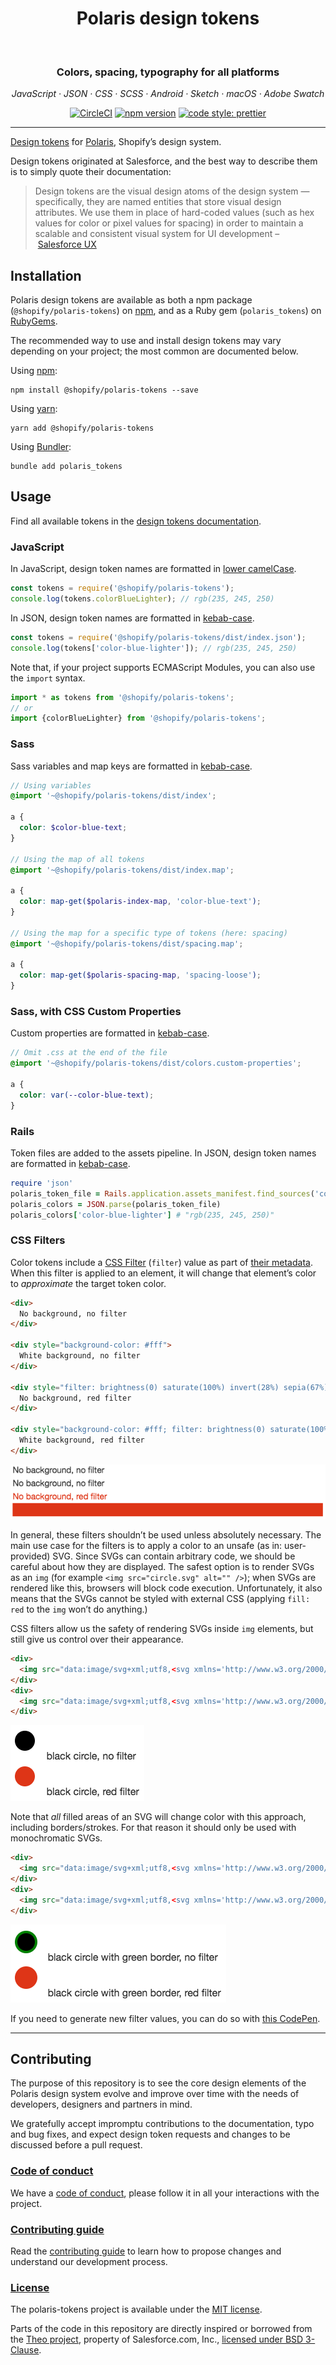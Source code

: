 <h1 align="center">Polaris design tokens</h1>

<img src="https://user-images.githubusercontent.com/85783/39013335-ebf76f5e-43cb-11e8-81f2-706259125897.png" alt="" align="center" />

<h3 align="center">Colors, spacing, typography for all platforms</h3>

<p align="center"><em>JavaScript · JSON · CSS · SCSS · Android · Sketch · macOS · Adobe Swatch</em></p>

<div align="center" markdown="1">

[![CircleCI](https://circleci.com/gh/Shopify/polaris-tokens.svg?style=shield)](https://circleci.com/gh/Shopify/polaris-tokens) [![npm version](https://img.shields.io/npm/v/@shopify/polaris-tokens.svg)](https://www.npmjs.com/package/@shopify/polaris-tokens) [![code style: prettier](https://img.shields.io/badge/code_style-prettier-ff69b4.svg)](https://github.com/prettier/prettier)

</div>

---

[Design tokens](https://medium.com/eightshapes-llc/tokens-in-design-systems-25dd82d58421) for [Polaris](https://polaris.shopify.com), Shopify’s design system.

Design tokens originated at Salesforce, and the best way to describe them is to simply quote their documentation:

> Design tokens are the visual design atoms of the design system — specifically, they are named entities that store visual design attributes. We use them in place of hard-coded values (such as hex values for color or pixel values for spacing) in order to maintain a scalable and consistent visual system for UI development – [Salesforce UX](https://www.lightningdesignsystem.com/design-tokens/)

## Installation

Polaris design tokens are available as both a npm package (`@shopify/polaris-tokens`) on [npm](https://www.npmjs.com/), and as a Ruby gem (`polaris_tokens`) on [RubyGems](https://rubygems.org/).

The recommended way to use and install design tokens may vary depending on your project; the most common are documented below.

Using [npm](https://www.npmjs.com/):

```console
npm install @shopify/polaris-tokens --save
```

Using [yarn](https://yarnpkg.com/en/):

```console
yarn add @shopify/polaris-tokens
```

Using [Bundler](https://bundler.io/):

```console
bundle add polaris_tokens
```

## Usage

Find all available tokens in the [design tokens documentation](https://shopify.github.io/polaris-tokens/).

### JavaScript

In JavaScript, design token names are formatted in [lower camelCase](http://wiki.c2.com/?CamelCase).

```js
const tokens = require('@shopify/polaris-tokens');
console.log(tokens.colorBlueLighter); // rgb(235, 245, 250)
```

In JSON, design token names are formatted in [kebab-case](http://wiki.c2.com/?KebabCase).

```js
const tokens = require('@shopify/polaris-tokens/dist/index.json');
console.log(tokens['color-blue-lighter']); // rgb(235, 245, 250)
```

Note that, if your project supports ECMAScript Modules, you can also use the `import` syntax.

```js
import * as tokens from '@shopify/polaris-tokens';
// or
import {colorBlueLighter} from '@shopify/polaris-tokens';
```

### Sass

Sass variables and map keys are formatted in [kebab-case](http://wiki.c2.com/?KebabCase).

```scss
// Using variables
@import '~@shopify/polaris-tokens/dist/index';

a {
  color: $color-blue-text;
}

// Using the map of all tokens
@import '~@shopify/polaris-tokens/dist/index.map';

a {
  color: map-get($polaris-index-map, 'color-blue-text');
}

// Using the map for a specific type of tokens (here: spacing)
@import '~@shopify/polaris-tokens/dist/spacing.map';

a {
  color: map-get($polaris-spacing-map, 'spacing-loose');
}
```

### Sass, with CSS Custom Properties

Custom properties are formatted in [kebab-case](http://wiki.c2.com/?KebabCase).

```scss
// Omit .css at the end of the file
@import '~@shopify/polaris-tokens/dist/colors.custom-properties';

a {
  color: var(--color-blue-text);
}
```

### Rails

Token files are added to the assets pipeline. In JSON, design token names are formatted in [kebab-case](http://wiki.c2.com/?KebabCase).

```ruby
require 'json'
polaris_token_file = Rails.application.assets_manifest.find_sources('colors.json').first
polaris_colors = JSON.parse(polaris_token_file)
polaris_colors['color-blue-lighter'] # "rgb(235, 245, 250)"
```

### CSS Filters

Color tokens include a [CSS Filter](https://developer.mozilla.org/en-US/docs/Web/CSS/filter) (`filter`) value as part of [their metadata](https://github.com/Shopify/polaris-tokens/blob/master/data/color-metadata.yml). When this filter is applied to an element, it will change that element’s color to _approximate_ the target token color.

```html
<div>
  No background, no filter
</div>

<div style="background-color: #fff">
  White background, no filter
</div>

<div style="filter: brightness(0) saturate(100%) invert(28%) sepia(67%) saturate(3622%) hue-rotate(353deg) brightness(89%) contrast(95%)">
  No background, red filter
</div>

<div style="background-color: #fff; filter: brightness(0) saturate(100%) invert(28%) sepia(67%) saturate(3622%) hue-rotate(353deg) brightness(89%) contrast(95%)">
  White background, red filter
</div>
```

![text and non-transparent backgrounds become red when filter is applied](.github/filter-example-1.png)

In general, these filters shouldn’t be used unless absolutely necessary. The main use case for the filters is to apply a color to an unsafe (as in: user-provided) SVG. Since SVGs can contain arbitrary code, we should be careful about how they are displayed. The safest option is to render SVGs as an `img` (for example `<img src="circle.svg" alt="" />`); when SVGs are rendered like this, browsers will block code execution. Unfortunately, it also means that the SVGs cannot be styled with external CSS (applying `fill: red` to the `img` won’t do anything.)

CSS filters allow us the safety of rendering SVGs inside `img` elements, but still give us control over their appearance.

```html
<div>
  <img src="data:image/svg+xml;utf8,<svg xmlns='http://www.w3.org/2000/svg' width='50' height='50'><circle cx='20' cy='20' r='16' /></svg>" alt="" /> black circle, no filter
</div>
<div>
  <img src="data:image/svg+xml;utf8,<svg xmlns='http://www.w3.org/2000/svg' width='50' height='50'><circle cx='20' cy='20' r='16' /></svg>" style="filter: brightness(0) saturate(100%) invert(28%) sepia(67%) saturate(3622%) hue-rotate(353deg) brightness(89%) contrast(95%)" alt="" /> black circle, red filter
</div>
```

![the filter turns the black circle red](.github/filter-example-2.png)

Note that _all_ filled areas of an SVG will change color with this approach, including borders/strokes. For that reason it should only be used with monochromatic SVGs.

```html
<div>
  <img src="data:image/svg+xml;utf8,<svg xmlns='http://www.w3.org/2000/svg' width='50' height='50'><circle cx='20' cy='20' r='16' stroke='green' stroke-width='4' /></svg>" alt="" /> black circle with green border, no filter
</div>
<div>
  <img src="data:image/svg+xml;utf8,<svg xmlns='http://www.w3.org/2000/svg' width='50' height='50'><circle cx='20' cy='20' r='16' stroke='green' stroke-width='4' /></svg>" style="filter: brightness(0) saturate(100%) invert(28%) sepia(67%) saturate(3622%) hue-rotate(353deg) brightness(89%) contrast(95%)" alt="" /> black circle with green border, red filter
</div>
```

![the filter turns the entire circle red, including the border](.github/filter-example-3.png)

If you need to generate new filter values, you can do so with [this CodePen](https://codepen.io/kaelig/full/jeObGP/).

---

## Contributing

The purpose of this repository is to see the core design elements of the Polaris design system
evolve and improve over time with the needs of developers, designers and partners in mind.

We gratefully accept impromptu contributions to the documentation, typo and bug fixes,
and expect design token requests and changes to be discussed before a pull request.

### [Code of conduct](https://github.com/Shopify/polaris-tokens/blob/master/.github/CODE_OF_CONDUCT.md)

We have a [code of conduct](https://github.com/Shopify/polaris-tokens/blob/master/.github/CODE_OF_CONDUCT.md),
please follow it in all your interactions with the project.

### [Contributing guide](https://github.com/Shopify/polaris-tokens/blob/master/.github/CONTRIBUTING.md)

Read the [contributing guide](https://github.com/Shopify/polaris-tokens/blob/master/.github/CONTRIBUTING.md)
to learn how to propose changes and understand our development process.

### [License](https://github.com/Shopify/polaris-tokens/blob/master/LICENSE.md)

The polaris-tokens project is available under the [MIT license](https://github.com/Shopify/polaris-tokens/blob/master/LICENSE.md).

Parts of the code in this repository are directly inspired or borrowed
from the [Theo project](https://github.com/salesforce-ux/theo),
property of Salesforce.com, Inc., [licensed under BSD 3-Clause](https://git.io/sfdc-license).
